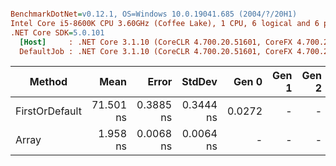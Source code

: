 ``` ini

BenchmarkDotNet=v0.12.1, OS=Windows 10.0.19041.685 (2004/?/20H1)
Intel Core i5-8600K CPU 3.60GHz (Coffee Lake), 1 CPU, 6 logical and 6 physical cores
.NET Core SDK=5.0.101
  [Host]     : .NET Core 3.1.10 (CoreCLR 4.700.20.51601, CoreFX 4.700.20.51901), X64 RyuJIT
  DefaultJob : .NET Core 3.1.10 (CoreCLR 4.700.20.51601, CoreFX 4.700.20.51901), X64 RyuJIT


```
|         Method |      Mean |     Error |    StdDev |  Gen 0 | Gen 1 | Gen 2 | Allocated |
|--------------- |----------:|----------:|----------:|-------:|------:|------:|----------:|
| FirstOrDefault | 71.501 ns | 0.3885 ns | 0.3444 ns | 0.0272 |     - |     - |     128 B |
|          Array |  1.958 ns | 0.0068 ns | 0.0064 ns |      - |     - |     - |         - |
